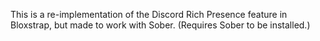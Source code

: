This is a re-implementation of the Discord Rich Presence feature in Bloxstrap, but made to work with Sober.
(Requires Sober to be installed.)